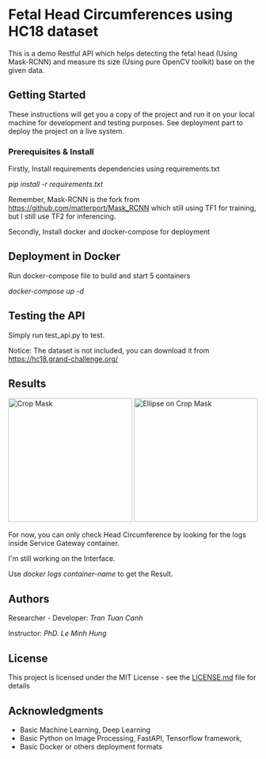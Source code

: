 # Fetal Head Circumferences using HC18 dataset

This is a demo Restful API which helps detecting the fetal head (Using Mask-RCNN) and measure its size (Using pure OpenCV toolkit) base on the given data.

## Getting Started

These instructions will get you a copy of the project and run it on your local machine for development and testing purposes. See deployment part to deploy the project on a live system.

### Prerequisites & Install

Firstly, Install requirements dependencies using requirements.txt

*pip install -r requirements.txt*

Remember, Mask-RCNN is the fork from https://github.com/matterport/Mask_RCNN which still using TF1 for training, but I still use TF2 for inferencing.

Secondly, Install docker and docker-compose for deployment

## Deployment in Docker

Run docker-compose file to build and start 5 containers

*docker-compose up -d*

## Testing the API

Simply run test_api.py to test.

Notice: The dataset is not included, you can download it from https://hc18.grand-challenge.org/

## Results

<img src="../master/Images/crop_mask.jpg" alt="Crop Mask" title="Crop Mask" width="250">  <img src="../master/Images/ellipse_on_crop_mask.jpg" alt="Ellipse on Crop Mask" title="Ellipse on Crop Mask" width="250">

For now, you can only check Head Circumference by looking for the logs inside Service Gateway container.

I'm still working on the Interface.

Use *docker logs container-name* to get the Result.

## Authors

Researcher - Developer: *Tran Tuan Canh* 

Instructor: *PhD. Le Minh Hung*

## License

This project is licensed under the MIT License - see the [LICENSE.md](LICENSE.md) file for details

## Acknowledgments

* Basic Machine Learning, Deep Learning
* Basic Python on Image Processing, FastAPI, Tensorflow framework, 
* Basic Docker or others deployment formats
